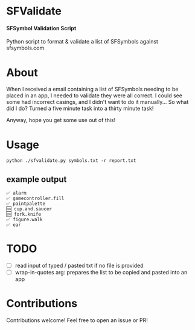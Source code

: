 # SFValidate

#### SFSymbol Validation Script

Python script to format &amp; validate a list of SFSymbols against sfsymbols.com

# About

When I received a email containing a list of SFSymbols needing to be placed in an app, I needed to validate they were all correct. I could see some had incorrect casings, and I didn't want to do it manually... So what did I do? Turned a five minute task into a thirty minute task!

Anyway, hope you get some use out of this!

# Usage

`python ./sfvalidate.py symbols.txt -r report.txt`

## example output

```
✅ alarm
✅ gamecontroller.fill
✅ paintpalette
🆘 cup.and.saucer
🆘 fork.knife
✅ figure.walk
✅ ear
```

# TODO

- [ ] read input of typed / pasted txt if no file is provided
- [ ] wrap-in-quotes arg: prepares the list to be copied and pasted into an app

# Contributions

Contributions welcome! Feel free to open an issue or PR!
